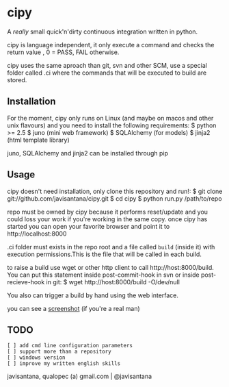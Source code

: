 cipy
====

A *really* small quick'n'dirty continuous integration written in python.

cipy is language independent, it only execute a command and checks the return value , 0 = PASS, FAIL otherwise.

cipy uses the same aproach than git, svn and other SCM, use a special folder called .ci where the commands that will be executed to build are stored.

Installation
------------

For the moment, cipy only runs on Linux (and maybe on macos and other unix flavours) and you need to install the following requirements:
    $ python >= 2.5
    $ juno (mini web framework)
    $ SQLAlchemy (for models)
    $ jinja2 (html template library)

juno, SQLAlchemy and jinja2 can be installed through pip

Usage
-----

cipy doesn't need installation, only clone this repository and run!:
    $ git clone git://github.com/javisantana/cipy.git
    $ cd cipy
    $ python run.py /path/to/repo
  
repo must be owned by cipy because it performs reset/update and you could loss your work if you're working in the same copy.
once cipy has started you can open your favorite browser and point it to http://localhost:8000

.ci folder must exists in the repo root and a file called `build` (inside it) with execution permissions.This is the file that will be called in each build.

to raise a build use wget or other http client to call http://host:8000/build. You can put this statement inside post-commit-hook in svn or inside post-recieve-hook in git:
    $ wget http://host:8000/build -O/dev/null

You also can trigger a build by hand using the web interface.

you can see a [screenshot](http://web2.twitpic.com/m9kjj) (if you're a real man)

TODO
----
    [ ] add cmd line configuration parameters
    [ ] support more than a repository
    [ ] windows version 
    [ ] improve my written english skills


javisantana, qualopec (a) gmail.com | @javisantana






